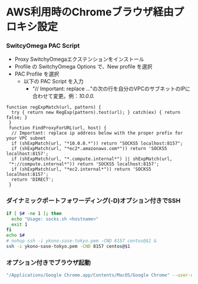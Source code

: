 # AWS利用時のChromeブラウザ経由プロキシ設定

### SwitcyOmega PAC Script

* Proxy SwitchyOmegaエクステンションをインストール
* Profile の SwitchyOmega Options で、New profile を選択
* PAC Profile を選択
  * 以下の PAC Script を入力
    * "// Important: replace ..."の次の行を自分のVPCのサブネットのIPに合わせて変更。例：*10.0.0.*

```
function regExpMatch(url, pattern) {
  try { return new RegExp(pattern).test(url); } catch(ex) { return false; }
 }
 function FindProxyForURL(url, host) {
  // Important: replace ip address below with the proper prefix for your VPC subnet
  if (shExpMatch(url, "*10.0.0.*")) return "SOCKS5 localhost:8157";
  if (shExpMatch(url, "*ec2*.amazonaws.com*")) return 'SOCKS5 localhost:8157';
  if (shExpMatch(url, "*.compute.internal*") || shExpMatch(url,
 "*://compute.internal*")) return 'SOCKS5 localhost:8157';
  if (shExpMatch(url, "*ec2.internal*")) return 'SOCKS5 localhost:8157';
  return 'DIRECT';
 }
```

### ダイナミックポートフォワーディング(-D)オプション付きでSSH
```socks.sh
if [ $# -ne 1 ]; then
  echo "Usage: socks.sh <hostname>"
  exit 1
fi
echo $#
# nohup ssh -i ykono-sase-tokyo.pem -CND 8157 centos@$1 &
ssh -i ykono-sase-tokyo.pem -CND 8157 centos@$1 
```

### オプション付きでブラウザ起動
```proxy.sh
"/Applications/Google Chrome.app/Contents/MacOS/Google Chrome" --user-data-dir="$HOME/chrome-with-proxy" --proxy-server="socks5://localhost:8157"
```
